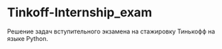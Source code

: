 # Tinkoff-Internship_exam
Решение задач вступительного экзамена на стажировку Тинькофф на языке Python.
